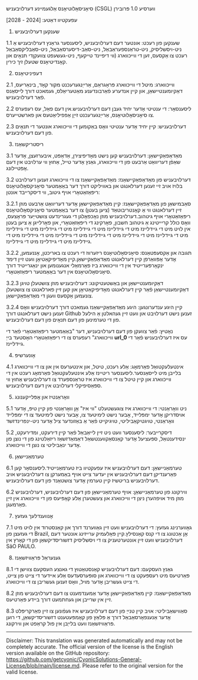 סיאָניסאָלוטיאָנס אַלגעמיינע דערלויבעניש (CSGL)
ווערסיע 1.0 פּרובירן

עפעקטיוו דאַטע: [2024 - 2028]

1. שענקען דערלויבעניש

1.1 שענקען פון רעכט: אונטער דעם דערלויבעניש, ליסענסער גראַנץ דערלויבעניש אַ ניט-ויסשליסיק, ניט-טראַנספעראַבאַל, ניט-סאַב-דיסערסאַבאַל, ניט-סאַבליקסאַבאַל רעכט צו אַקסעס, זען די ווייכווארג (ווי דיפיינד טייקעף, ניט-געשעפט צוועקןדי תּנאָים און קאָנדיטיאָנס שטעלן זיך כירין.

2. דעפיניטיאָנס

2.1 ווייכווארג: מיטל די ווייכווארג פּראָגראַם, אַרייַנגערעכנט מקור קאָד, בינאַריעס, דאַקיומענטיישאַן, און קיין אנדערע פֿאַרבונדענע מאַטעריאַלס, געמאכט דורך לייסאַנס פֿאַר דערלויבעניש.

2.2 ליסענסאָר: די ענטיטי אָדער יחיד געבן דעם דערלויבעניש.אין דעם פאַל, עס רעפערס צו סיאָניסאָלוטיאָנס, אַרייַנגערעכנט זייַן אַפפיליאַטעס און פארשטייערס.

2.3 דערלויבעניש: קיין יחיד אָדער ענטיטי וואָס באַקומען די ווייכווארג אונטער די תּנאָים פון דעם דערלויבעניש.

3. ריסטריקשאַנז

3.1 מאַדאַפאַקיישאַן: דערלויבעניש קען נישט מאָדיפיצירן, אַדאַפּט, איבערזעצן, אָדער שאַפֿן דעריוואַט אַרבעט פון די ווייכווארג, גאַנץ אָדער טייל, אַחוץ ווי ערלויבט אין דעם אָפּטיילונג.

3.2 דערלויבעניש פון מאַדאַפאַקיישאַנז: מאַדאַפאַקיישאַנז צו די ווייכווארג זענען דערלויבט בלויז אויב זיי זענען דערלאנגט און באוויליקט דורך דער באַאַמטער סיאָניקסאָלוטיאָנס ריפּאַזאַטאָרי אויף גיטוב, ווי דיסקרייבד אונטן:

3.2.1 סאַבמישאַן פון מאַדאַפאַקיישאַנז: קיין מאַדאַפאַקיישאַן אָדער דעריוואַט אַרבעט מוזן זיין דערלאנגט ווי אַ קאָנטריבוטאַד (ציען בעטן) צו דער באַאַמטער סיאָניקסאָלוטיאָנס ריפּאַזאַטאָרי אויף גיטהוב.דערלויבעניש מוזן נאָכפאָלגן די געגרינדעט צושטייַער פּראָצעס, וואָס כולל קריייטינג אַ גיטהוב חשבון, פאָרקינג די ריפּאַזאַטאָרי, און פאָרלייגן אַ ציען בעטן אין לויט מיט די גיידליינז מיט די גיידליינז מיט די גיידליינז מיט די גיידליינז מיט די גיידליינז מיט די גיידליינז מיט די גיידליינז מיט די גיידליינז מיט די גיידליינז מיט די גיידליינז מיט די גיידליינז מיט די גיידליינז מיט די גיידליינז.

3.2.2 תגובה און אַקסעפּטאַנס: סיאָניסאָלוטיאָנס ריזערווז די רעכט צו באריכטן, אָננעמען, אָדער אָפּוואַרפן קיין דערלאנגט מאַדאַפאַקיישאַן.קיין מאָדיפיקאַטיאָן וועט זיין דימד ינקאָרפּערייטיד אין די ווייכווארג ביז פאָרמאַלי אנגענומען און ינאַגרייטיד דורך סיאָניסאָלוטיאָנס אין דער באַאַמטער ריפּאַזאַטאָרי.

3.2.3 דאַקיומענטיישאַן און באַשטעטיקונג: דערלויבעניש מוזן צושטעלן טויגן דאַקיומענטיישאַן פֿאַר קיין דערלאנגט מאָדיפיקאַטיאָן און קען זיין פארלאנגט צו צושטעלן צונעמען אַקסעס וועגן די מאַדאַפאַקיישאַן.

3.2.4 קיין היגע ענדערונגען: היגע מאַדאַפאַקיישאַנז געמאכט דורך דערלויבעניש וואָס זענען נישט דערלאנגט דורך Github זענען נישט דערלויבט און וועט זיין געהאלטן אַ הילעל פון די טערמינען פון דעם תּנאָים פון דעם דערלויבעניש.

נאָטיץ: פֿאַר צוועקן פון דעם דערלויבעניש, דער "באַאַמטער ריפּאַזאַטאָרי פֿאַר די ווייכווארג" רעפערס צו די ריפּאַזאַטאָרי האָסטעד בייַ __url_0__ עס איז דערלויבעניש פֿאַר די גיידליינז.

4. אָונערשיפּ

4.1 אינטעלעקטואַל פאַרמאָג: אַלע רעכט, טיטל, און אינטערעס אין און צו די ווייכווארג בלייבן מיט לייסאַנסער.ליסענסער ריטיינז אַלע אינטעלעקטואַל פאַרמאָג רעכט אין די ווייכווארג און קיין טיטל צו די ווייכווארג איז טראַנספערד צו דערלויבעניש אַחוץ ווי ספּאַסיפיקלי דערלויבט אין דעם דערלויבעניש.

5. וואָראַנטיז און אָפּלייקענונג

5.1 ניט וואָראַנטי: די ווייכווארג איז צוגעשטעלט "ווי איז" אָן וואָראַנטי פון קיין טיפּ, אָדער אויסדריקן אָדער ימפּלייד, אָבער נישט לימיטעד צו, אָבער נישט לימיטעד צו די ימפּלייד וואָראַנטי, טויגטיקאַביליטי, טויגיקייט פֿאַר אַ באַזונדער ציל אָדער ניט-ינפרינדזשד

5.2 דיסקרייבער: ליסענסער וועט ניט זיין לייאַבאַל פֿאַר קיין דירעקט, ומדירעקט, ינסידענטאַל, ספּעציעל אָדער קאַנסאַקווענטשאַל דאַמאַדזשאַז ריזאַלטינג פון די נוצן פון אָדער ינאַביליטי צו נוצן די ווייכווארג.

6. טערמאַניישאַן

6.1 טערמאַניישאַן: דעם דערלויבעניש איז עפעקטיוו ביז טערמאַנייטיד.ליסענסאָר קען פאַרענדיקן דעם דערלויבעניש אין יעדער צייט אויף באַמערקן צו דערלויבעניש אויב דערלויבעניש בריטשיז קיין טערמין אָדער צושטאַנד פון דעם דערלויבעניש.

6.2 ווירקונג פון טערמאַניישאַן: אויף טערמאַניישאַן פון דעם דערלויבעניש, דערלויבעניש מוזן מיד אויפהערן ניצן די ווייכווארג און צעשטערן אַלע קאָפּיעס פון די ווייכווארג אין זייַן פאַרמעגן.

7. אָנווענדלעך געזעץ

7.1 גאָווערנינג געזעץ: די דערלויבעניש וועט זיין גאַווערנד דורך און קאַנסטרוד אין לויט מיט די געזעצן פון Brazil, אָן אַכטונג צו די קנס קאַנסילץ.קיין פּאָלעמיק ערייזינג אונטער דעם דערלויבעניש וועט זיין אונטערטעניק צו די ויסשליסיק דזשוריסדיקשאַן פון די קאָרץ אין SãO PAULO.

8. גענעראַל פּראַוויזשאַנז

8.1 גאַנץ העסקעם: דעם דערלויבעניש קאַנסטאַטוץ די גאנצע העסקעם צווישן די פּאַרטיעס מיט רעספּעקט צו די ווייכווארג און סופּערסעדעס אַלע איידער די צייט פון צייט, די צייט געשריבן אָדער מויל, וואָס זענען געשריבן צו די ווייכווארג.

8.2 מאַדאַפאַקיישאַנז: קיין מאַדאַפאַקיישאַן אָדער אַמענדמענט צו דעם דערלויבעניש מוזן זיין אין שרייבן און געחתמעט דורך ביידע פּאַרטיעס.

8.3 סאַווישאַביליטי: אויב קיין טנייַ פון דעם דערלויבעניש איז געפֿונען צו זיין פאַרקריפּלט אָדער אַנענפאָרסאַבאַל דורך אַ פּלאַץ פון קאָמפּעטענט דזשוריסדיקשאַן, די רוען פּראַוויזשאַנז וועט בלייַבן אין פול קראַפט און ווירקונג.

---
Disclaimer: This translation was generated automatically and may not be completely accurate. The official version of the license is the English version available on the GitHub repository: https://github.com/getcyonic/CyonicSolutions-General-License/blob/main/license.md. Please refer to the original version for the valid license.